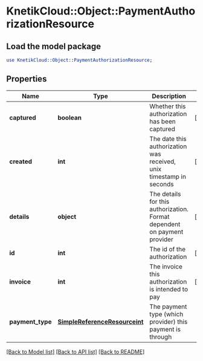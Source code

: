 # KnetikCloud::Object::PaymentAuthorizationResource

## Load the model package
```perl
use KnetikCloud::Object::PaymentAuthorizationResource;
```

## Properties
Name | Type | Description | Notes
------------ | ------------- | ------------- | -------------
**captured** | **boolean** | Whether this authorization has been captured | [optional] 
**created** | **int** | The date this authorization was received, unix timestamp in seconds | [optional] 
**details** | **object** | The details for this authorization. Format dependent on payment provider | [optional] 
**id** | **int** | The id of the authorization | [optional] 
**invoice** | **int** | The invoice this authorization is intended to pay | [optional] 
**payment_type** | [**SimpleReferenceResourceint**](SimpleReferenceResourceint.md) | The payment type (which provider) this payment is through | 

[[Back to Model list]](../README.md#documentation-for-models) [[Back to API list]](../README.md#documentation-for-api-endpoints) [[Back to README]](../README.md)


